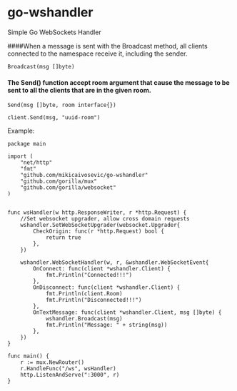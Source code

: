# go-wshandler
Simple Go WebSockets Handler


####When a message is sent with the Broadcast method, all clients connected to the namespace receive it, including the sender.

    Broadcast(msg []byte)


#### The Send() function accept room argument that cause the message to be sent to all the clients that are in the given room.

    Send(msg []byte, room interface{})

    client.Send(msg, "uuid-room")



Example:

```
package main

import (
	"net/http"
	"fmt"
	"github.com/mikicaivosevic/go-wshandler"
	"github.com/gorilla/mux"
	"github.com/gorilla/websocket"
)


func wsHandler(w http.ResponseWriter, r *http.Request) {
	//Set websocket upgrader, allow cross domain requests
	wshandler.SetWebSocketUpgrader(websocket.Upgrader{
		CheckOrigin: func(r *http.Request) bool {
			return true
		},
	})

	wshandler.WebSocketHandler(w, r, &wshandler.WebSocketEvent{
		OnConnect: func(client *wshandler.Client) {
			fmt.Println("Connected!!!")
		},
		OnDisconnect: func(client *wshandler.Client) {
			fmt.Println(client.Room)
			fmt.Println("Disconnected!!!")
		},
		OnTextMessage: func(client *wshandler.Client, msg []byte) {
			wshandler.Broadcast(msg)
			fmt.Println("Message: " + string(msg))
		},
	})
}

func main() {
	r := mux.NewRouter()
	r.HandleFunc("/ws", wsHandler)
	http.ListenAndServe(":3000", r)
}

```

